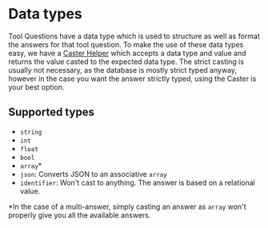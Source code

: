 # Data types
Tool Questions have a data type which is used to structure as well as format the answers for that tool question. To 
make the use of these data types easy, we have a [Caster Helper](./../../app/Helpers/DataTypes/Caster.php) which 
accepts a data type and value and returns the value casted to the expected data type. The strict casting is usually not
necessary, as the database is mostly strict typed anyway, however in the case you want the answer strictly typed, 
using the Caster is your best option.

## Supported types
- `string`
- `int`
- `float`
- `bool`
- `array`* 
- `json`: Converts JSON to an associative `array`
- `identifier`: Won't cast to anything. The answer is based on a relational value.

*In the case of a multi-answer, simply casting an answer as `array` won't properly give you all the available answers.